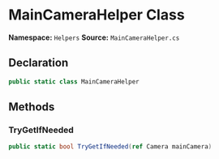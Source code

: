 # MainCameraHelper Class

**Namespace:** `Helpers`
**Source:** `MainCameraHelper.cs`

## Declaration

```csharp
public static class MainCameraHelper
```

## Methods

### TryGetIfNeeded

```csharp
public static bool TryGetIfNeeded(ref Camera mainCamera)
```

